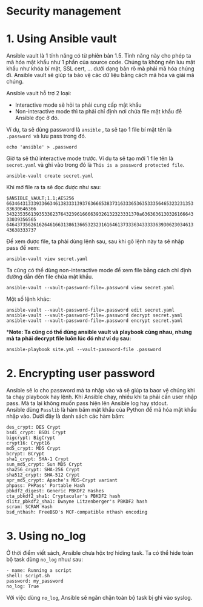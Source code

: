 ﻿# Security management

# 1. Using Ansible vault
Ansible vault là 1 tính năng có từ phiên bản 1.5. Tính năng này cho phép ta mã hóa mật khẩu như 1 phần của source code. Chúng ta không nên lưu mật khẩu như khóa bí mật, SSL cert, ... dưới dạng bản rõ mà phải mã hóa chúng đi. Ansible vault sẽ giúp ta bảo vệ các dữ liệu bằng cách mã hóa và giải mã chúng.  

Ansible vault hỗ trợ 2 loại:
- Interactive mode sẽ hỏi ta phải cung cấp mật khẩu
- Non-interactive mode thì ta phải chỉ định nơi chứa file mật khẩu để Ansible đọc ở đó.  

Ví dụ, ta sẽ dùng password là `ansible`  , ta sẽ tạo 1 file bí mật tên là `.password `và lưu pass trong đó.  
```
echo 'ansible' > .password
```  

Giờ ta sẽ thử interactive mode trước. Ví dụ ta sẽ tạo mới 1 file tên là `secret.yaml` và ghi vào trong đó là `This is a password protected file`.  
```
ansible-vault create secret.yaml
```  

Khi mở file ra ta sẽ đọc được như sau:  
```
$ANSIBLE_VAULT;1.1;AES256
663464313339336634613833313937636665383731633365363533356465323231353
83630646366
3432353561393533623764323961666639326132323331370a6363636130326166643
33039356565
646437356261626461663138613665323231616461373336343333363930623034613
43638333737
```  

Để xem được file, ta phải dùng lệnh sau, sau khi gõ lệnh này ta sẽ nhập pass để xem:  
```
ansible-vault view secret.yaml
```  
Ta cũng có thể dùng non-interactive mode để xem file bằng cách chỉ định đường dẫn đến file chứa mật khẩu.  

```
ansible-vault --vault-password-file=.password view secret.yaml
```  
Một số lệnh khác:  
```
ansible-vault --vault-password-file=.password edit secret.yaml  
ansible-vault --vault-password-file=.password decrypt secret.yaml  
ansible-vault --vault-password-file=.password encrypt secret.yaml  

```  

***Note: Ta cũng có thể dùng ansible vault và playbook cùng nhau, nhưng mà ta phải decrypt file luôn lúc đó như ví dụ sau:**  
```
ansible-playbook site.yml --vault-password-file .password
```  

# 2. Encrypting user password 

Ansible sẽ lo cho password mà ta nhập vào và sẽ giúp ta baor vệ chúng khi ta chạy playbook hay lệnh. Khi Ansible chạy, nhiều khi ta phải cần user nhập pass. Mà ta lại không muốn pass hiện lên Ansible log hay stdout.  
Ansible dùng `Passlib` là hàm băm mật khẩu của Python để mã hóa mật khẩu nhập vào. Dưới đây là danh sách các hàm băm:  
```
des_crypt: DES Crypt
bsdi_crypt: BSDi Crypt
bigcrypt: BigCrypt
crypt16: Crypt16
md5_crypt: MD5 Crypt
bcrypt: BCrypt
sha1_crypt: SHA-1 Crypt
sun_md5_crypt: Sun MD5 Crypt
sha256_crypt: SHA-256 Crypt
sha512_crypt: SHA-512 Crypt
apr_md5_crypt: Apache's MD5-Crypt variant
phpass: PHPass' Portable Hash
pbkdf2_digest: Generic PBKDF2 Hashes
cta_pbkdf2_sha1: Cryptacular's PBKDF2 hash
dlitz_pbkdf2_sha1: Dwayne Litzenberger's PBKDF2 hash
scram: SCRAM Hash
bsd_nthash: FreeBSD's MCF-compatible nthash encoding
```  

# 3. Using no_log

Ở thời điểm viết sách, Ansible chưa hộx trợ hiding task. Ta có thể hide toàn bộ task dùng `no_log` nhuư sau:  
```
- name: Running a script
shell: script.sh
password: my_password
no_log: True
```  
Với việc dùng `no_log`, Ansible sẽ ngăn chặn toàn bộ task bị ghi vào syslog.
